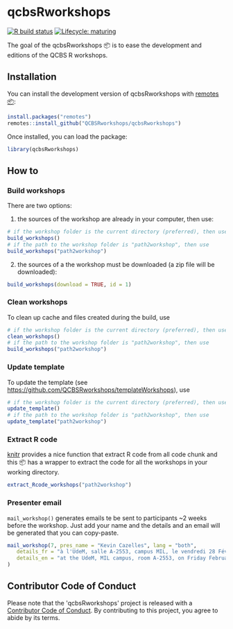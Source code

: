 # qcbsRworkshops

[![R build status](https://github.com/QCBSRworkshops/qcbsRworkshops/workflows/R-CMD-check/badge.svg)](https://github.com/QCBSRworkshops/qcbsRworkshops/actions)
[![Lifecycle: maturing](https://img.shields.io/badge/lifecycle-maturing-blue.svg)](https://www.tidyverse.org/lifecycle/#maturing)


The goal of the qcbsRworkshops :package: is to ease the development and editions of the QCBS R workshops.


## Installation

You can install the development version of qcbsRworkshops with [remotes :package:](https://cran.r-project.org/web/packages/remotes/index.html):

``` r
install.packages("remotes")
remotes::install_github("QCBSRworkshops/qcbsRworkshops")
```

Once installed, you can load the package:

``` r
library(qcbsRworkshops)
```

## How to

### Build workshops

There are two options:

1. the sources of the workshop are already in your computer, then use:

``` r
# if the workshop folder is the current directory (preferred), then use
build_workshops()
# if the path to the workshop folder is "path2workshop", then use
build_workshops("path2workshop")
```

2. the sources of a the workshop must be downloaded (a zip file will be downloaded):

``` r
build_workshops(download = TRUE, id = 1)
```

### Clean workshops

To clean up cache and files created during the build, use

``` r
# if the workshop folder is the current directory (preferred), then use
clean_workshops()
# if the path to the workshop folder is "path2workshop", then use
build_workshops("path2workshop")
```

### Update template

To update the template (see https://github.com/QCBSRworkshops/templateWorkshops), use

``` r
# if the workshop folder is the current directory (preferred), then use
update_template()
# if the path to the workshop folder is "path2workshop", then use
update_template("path2workshop")
```

### Extract R code

[knitr](https://yihui.name/knitr/) provides a nice function that extract R code from all code chunk and this :package: has a wrapper to extract the code for all the workshops in your working directory.

``` r
extract_Rcode_workshops("path2workshop")
```

### Presenter email

`mail_workshop()` generates emails te be sent to participants ~2 weeks before
the workshop. Just add your name and the details and an email will be generated
that you can copy-paste.

``` r
mail_workshop(7, pres_name = "Kevin Cazelles", lang = "both",
   details_fr = "à l'UdeM, salle A-2553, campus MIL, le vendredi 28 Février 2020 de 13h à 17h",
   details_en = "at the UdeM, MIL campus, room A-2553, on Friday February 28th 2020, 1pm-5pm"
)
```


## Contributor Code of Conduct

Please note that the 'qcbsRworkshops' project is released with a [Contributor Code of Conduct](CODE_OF_CONDUCT.md). By contributing to this project, you agree to abide by its terms.
